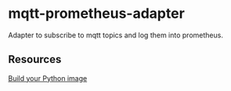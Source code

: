 # mqtt-prometheus-adapter
Adapter to subscribe to mqtt topics and log them into prometheus.

## Resources
[Build your Python image](https://docs.docker.com/language/python/build-images/)
